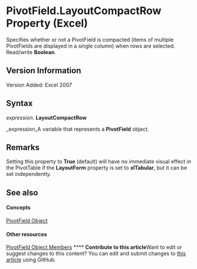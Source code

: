 
# PivotField.LayoutCompactRow Property (Excel)

Specifies whether or not a PivotField is compacted (items of multiple PivotFields are displayed in a single column) when rows are selected. Read/write  **Boolean**.


## Version Information

Version Added: Excel 2007 


## Syntax

 _expression_. **LayoutCompactRow**

 _expression_A variable that represents a  **PivotField** object.


## Remarks

Setting this property to  **True** (default) will have no immediate visual effect in the PivotTable if the **LayoutForm** property is set to **xlTabular**, but it can be set independently.


## See also


#### Concepts


 [PivotField Object](52784960-e2da-b43a-1e37-2d4dae61c6d8.md)
#### Other resources


 [PivotField Object Members](4a6ea12a-072c-a386-c855-7bf5f6eadd46.md)
****   **Contribute to this article**Want to edit or suggest changes to this content? You can edit and submit changes to  [this article](https://github.com/jhershey00/VBA_Excel_Test/OpenXMLCon/articles/f4969f85-9278-517f-f367-b0d58b3daafb.md) using GitHub.

